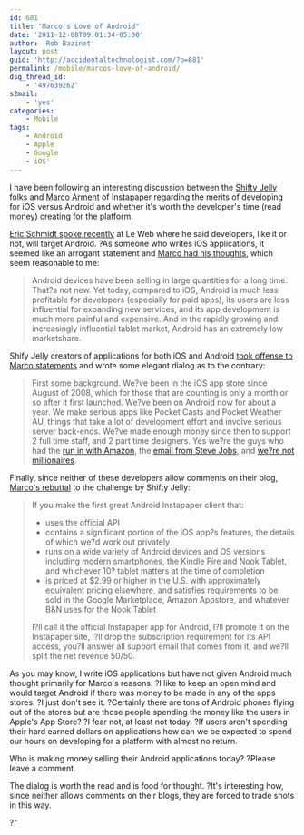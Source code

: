 ```yaml
---
id: 681
title: "Marco's Love of Android"
date: '2011-12-08T09:01:34-05:00'
author: 'Rob Bazinet'
layout: post
guid: 'http://accidentaltechnologist.com/?p=681'
permalink: /mobile/marcos-love-of-android/
dsq_thread_id:
    - '497639262'
s2mail:
    - 'yes'
categories:
    - Mobile
tags:
    - Android
    - Apple
    - Google
    - iOS'
---
```

I have been following an interesting discussion between the [Shifty Jelly](http://shiftyjelly.wordpress.com/) folks and [Marco Arment](http://www.marco.org/) of Instapaper regarding the merits of developing for iOS versus Android and whether it's worth the developer's time (read money) creating for the platform.

[Eric Schmidt spoke recently](http://news.cnet.com/8301-30685_3-57338276-264/googles-schmidt-android-leads-the-iphone/?part=rss&subj=crave&tag=readMore) at Le Web where he said developers, like it or not, will target Android. ?As someone who writes iOS applications, it seemed like an arrogant statement and [Marco had his thoughts](http://www.marco.org/2011/12/07/eric-schmidt-android-leads-the-iphone), which seem reasonable to me:

> Android devices have been selling in large quantities for a long time. That?s not new. Yet today, compared to iOS, Android is much less profitable for developers (especially for paid apps), its users are less influential for expanding new services, and its app development is much more painful and expensive. And in the rapidly growing and increasingly influential tablet market, Android has an extremely low marketshare.

Shify Jelly creators of applications for both iOS and Android [took offense to Marco statements](http://shiftyjelly.wordpress.com/2011/12/08/standing-up-for-android/) and wrote some elegant dialog as to the contrary:

> First some background. We?ve been in the iOS app store since August of 2008, which for those that are counting is only a month or so after it first launched. We?ve been on Android now for about a year. We make serious apps like Pocket Casts and Pocket Weather AU, things that take a lot of development effort and involve serious server back-ends. We?ve made enough money since then to support 2 full time staff, and 2 part time designers. Yes we?re the guys who had the [run in with Amazon](http://shiftyjelly.wordpress.com/2011/08/02/amazon-app-store-rotten-to-the-core/), the [email from Steve Jobs](http://shiftyjelly.wordpress.com/2010/06/01/sentence-first-verdict-afterwards/), and [we?re not millionaires](http://shiftyjelly.wordpress.com/2011/11/22/you-guys-are-millionaires-right/).

Finally, since neither of these developers allow comments on their blog, [Marco's rebuttal](http://www.marco.org/2011/12/07/standing-up-for-android) to the challenge by Shifty Jelly:

> If you make the first great Android Instapaper client that:
> 
> - uses the official API
> - contains a significant portion of the iOS app?s features, the details of which we?d work out privately
> - runs on a wide variety of Android devices and OS versions including modern smartphones, the Kindle Fire and Nook Tablet, and whichever 10? tablet matters at the time of completion
> - is priced at $2.99 or higher in the U.S. with approximately equivalent pricing elsewhere, and satisfies requirements to be sold in the Google Marketplace, Amazon Appstore, and whatever B&amp;N uses for the Nook Tablet
>  
> I?ll call it the official Instapaper app for Android, I?ll promote it on the Instapaper site, I?ll drop the subscription requirement for its API access, you?ll answer all support email that comes from it, and we?ll split the net revenue 50/50.

As you may know, I write iOS applications but have not given Android much thought primarily for Marco's reasons. ?I like to keep an open mind and would target Android if there was money to be made in any of the apps stores. ?I just don't see it. ?Certainly there are tons of Android phones flying out of the stores but are those people spending the money like the users in Apple's App Store? ?I fear not, at least not today. ?If users aren't spending their hard earned dollars on applications how can we be expected to spend our hours on developing for a platform with almost no return.

Who is making money selling their Android applications today? ?Please leave a comment.

The dialog is worth the read and is food for thought. ?It's interesting how, since neither allows comments on their blogs, they are forced to trade shots in this way.

?"